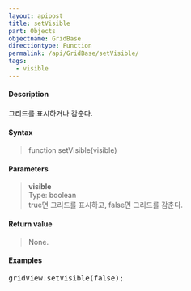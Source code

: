 ```yaml
---
layout: apipost
title: setVisible
part: Objects
objectname: GridBase
directiontype: Function
permalink: /api/GridBase/setVisible/
tags:
  - visible
---
```



#### Description

 그리드를 표시하거나 감춘다.  

#### Syntax

> function setVisible(visible)

#### Parameters

> **visible**  
> Type: boolean  
> true면 그리드를 표시하고, false면 그리드를 감춘다.  

#### Return value

> None.

#### Examples 

<pre class="prettyprint">
gridView.setVisible(false);
</pre>

